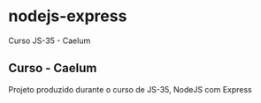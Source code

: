 # nodejs-express
Curso JS-35 - Caelum

## Curso - Caelum

Projeto produzido durante o curso de JS-35, NodeJS com Express
